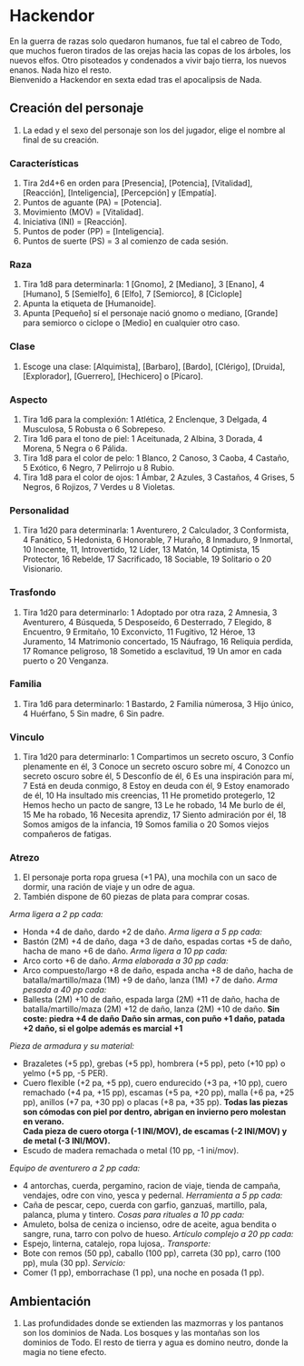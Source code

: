 
# Hackendor
En la guerra de razas solo quedaron humanos, fue tal el cabreo de Todo, que muchos fueron tirados de las orejas hacia las copas de los árboles, los nuevos elfos. Otro pisoteados y condenados a vivir bajo tierra, los nuevos enanos. Nada hizo el resto.  
Bienvenido a Hackendor en sexta edad tras el apocalipsis de Nada.

## Creación del personaje
1. La edad y el sexo del personaje son los del jugador, elige el nombre al final de su creación. 

### Características
1. Tira 2d4+6 en orden para [Presencia], [Potencia], [Vitalidad], [Reacción], [Inteligencia], [Percepción] y [Empatía].
1. Puntos de aguante (PA) = [Potencia].
1. Movimiento (MOV) = [Vitalidad].
1. Iniciativa (INI) = [Reacción].
1. Puntos de poder (PP) = [Inteligencia].
1. Puntos de suerte (PS) = 3 al comienzo de cada sesión.

### Raza
1. Tira 1d8 para determinarla: 1 [Gnomo], 2 [Mediano], 3 [Enano], 4 [Humano], 5 [Semielfo], 6 [Elfo], 7 [Semiorco], 8 [Ciclople]
1. Apunta la etiqueta de [Humanoide].
1. Apunta [Pequeño] sí el personaje nació gnomo o mediano, [Grande] para semiorco o ciclope o [Medio] en cualquier otro caso.

### Clase
1. Escoge una clase: [Alquimista], [Barbaro], [Bardo], [Clérigo], [Druida], [Explorador], [Guerrero], [Hechicero] o [Pícaro].

### Aspecto
1. Tira 1d6 para la complexión: 1 Atlética, 2 Enclenque, 3 Delgada, 4 Musculosa, 5 Robusta o 6 Sobrepeso.
1. Tira 1d6 para el tono de piel: 1 Aceitunada, 2 Albina, 3 Dorada, 4 Morena, 5 Negra o 6 Pálida.
1. Tira 1d8 para el color de pelo: 1 Blanco, 2 Canoso, 3 Caoba, 4 Castaño, 5 Exótico, 6 Negro, 7 Pelirrojo u 8 Rubio.
1. Tira 1d8 para el color de ojos: 1 Ámbar, 2 Azules, 3 Castaños, 4 Grises, 5 Negros, 6 Rojizos, 7 Verdes u 8 Violetas.

### Personalidad
1. Tira 1d20 para determinarla: 1 Aventurero, 2 Calculador, 3 Conformista, 4 Fanático, 5 Hedonista, 6 Honorable, 7 Huraño, 8 Inmaduro, 9 Inmortal, 10 Inocente, 11, Introvertido, 12 Líder, 13 Matón, 14 Optimista, 15 Protector, 16 Rebelde, 17 Sacrificado, 18 Sociable, 19 Solitario o 20 Visionario.

### Trasfondo
1. Tira 1d20 para determinarlo: 1 Adoptado por otra raza, 2 Amnesia, 3 Aventurero, 4 Búsqueda, 5 Desposeído, 6 Desterrado, 7 Elegido, 8 Encuentro, 9 Ermitaño, 10 Exconvicto, 11 Fugitivo, 12 Héroe, 13 Juramento, 14 Matrimonio concertado, 15 Náufrago, 16 Reliquia perdida, 17 Romance peligroso, 18 Sometido a esclavitud, 19 Un amor en cada puerto o 20 Venganza.<columna>

### Familia
1. Tira 1d6 para determinarlo: 1 Bastardo, 2 Familia númerosa, 3 Hijo único, 4 Huérfano, 5 Sin madre, 6 Sin padre.

### Vinculo
1. Tira 1d20 para determinarlo: 1 Compartimos un secreto oscuro, 3 Confío plenamente en él, 3 Conoce un secreto oscuro sobre mí, 4 Conozco un secreto oscuro sobre él, 5 Desconfío de él, 6 Es una inspiración para mí, 7 Está en deuda conmigo, 8 Estoy en deuda con él, 9 Estoy enamorado de él, 10 Ha insultado mis creencias, 11 He prometido protegerlo, 12 Hemos hecho un pacto de sangre, 13 Le he robado, 14 Me burlo de él, 15 Me ha robado, 16 Necesita aprendiz, 17 Siento admiración por él, 18 Somos amigos de la infancia, 19 Somos familia o 20 Somos viejos compañeros de fatigas.

### Atrezo
1. El personaje porta ropa gruesa (+1 PA), una mochila con un saco de dormir, una ración de viaje y un odre de agua.
1. También dispone de 60 piezas de plata para comprar cosas.

*Arma ligera a 2 pp cada:*
- Honda +4 de daño, dardo +2 de daño.
*Arma ligera a 5 pp cada:*
- Bastón (2M) +4 de daño, daga +3 de daño, espadas cortas +5 de daño, hacha de mano +6 de daño.
*Arma ligera a 10 pp cada:*
- Arco corto +6 de daño.
*Arma elaborada a 30 pp cada:*
- Arco compuesto/largo +8 de daño, espada ancha +8 de daño, hacha de batalla/martillo/maza (1M) +9 de daño, lanza (1M) +7 de daño.
*Arma pesada a 40 pp cada:*
- Ballesta (2M) +10 de daño, espada larga (2M) +11 de daño, hacha de batalla/martillo/maza (2M) +12 de daño, lanza (2M) +10 de daño.
**Sin coste: piedra +4 de daño**
**Daño sin armas, con puño +1 daño, patada +2 daño, si el golpe además es marcial +1**

*Pieza de armadura y su material:*
- Brazaletes (+5 pp), grebas (+5 pp), hombrera (+5 pp), peto (+10 pp) o yelmo (+5 pp, -5 PER).
- Cuero flexible (+2 pa, +5 pp), cuero endurecido (+3 pa, +10 pp), cuero remachado (+4 pa, +15 pp), escamas (+5 pa, +20 pp), malla (+6 pa, +25 pp), anillos (+7 pa, +30 pp) o placas (+8 pa, +35 pp).
**Todas las piezas son cómodas con piel por dentro, abrigan en invierno pero molestan en verano.**  
**Cada pieza de cuero otorga (-1 INI/MOV), de escamas (-2 INI/MOV) y de metal (-3 INI/MOV).**
- Escudo de madera remachada o metal (10 pp, -1 ini/mov).

*Equipo de aventurero a 2 pp cada:*
- 4 antorchas, cuerda, pergamino, racion de viaje, tienda de campaña, vendajes, odre con vino, yesca y pedernal.
*Herramienta a 5 pp cada:*
- Caña de pescar, cepo, cuerda con garfio, ganzuaś, martillo, pala, palanca, pluma y tintero.
*Cosas para rituales a 10 pp cada:*
- Amuleto, bolsa de ceniza o incienso, odre de aceite, agua bendita o sangre, runa, tarro con polvo de hueso.
*Artículo complejo a 20 pp cada:*
- Espejo, linterna, catalejo, ropa lujosa,.
*Transporte:*
- Bote con remos (50 pp), caballo (100 pp), carreta (30 pp), carro (100 pp), mula (30 pp).
*Servicio:*
- Comer (1 pp), emborrachase (1 pp), una noche en posada (1 pp).

## Ambientación 
1. Las profundidades donde se extienden las mazmorras y los pantanos son los dominios de Nada. Los bosques y las montañas son los dominios de Todo. El resto de tierra y agua es domino neutro, donde la magia no tiene efecto.

